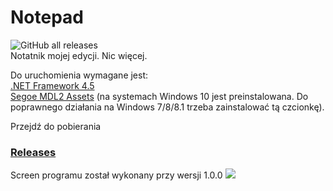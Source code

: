 # Notepad
![GitHub all releases](https://img.shields.io/github/downloads/KrzysiekSiemv/Notepad/total)<br>
Notatnik mojej edycji. Nic więcej.

Do uruchomienia wymagane jest:<br>
<a href="https://www.microsoft.com/pl-pl/download/details.aspx?id=30653">.NET Framework 4.5</a><br>
<a href="https://file.siemv.pl/czcionki/segmdl2.ttf">Segoe MDL2 Assets</a> (na systemach Windows 10 jest preinstalowana. Do poprawnego działania na Windows 7/8/8.1 trzeba zainstalować tą czcionkę).

Przejdź do pobierania<br>
### <a href="https://github.com/KrzysiekSiemv/Notepad/releases/tag/1.0.1">Releases</a>

Screen programu został wykonany przy wersji 1.0.0
<img src="https://i.imgur.com/AYb10zA.png" />
